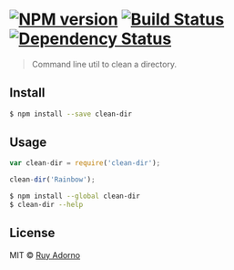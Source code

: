 #  [![NPM version][npm-image]][npm-url] [![Build Status][travis-image]][travis-url] [![Dependency Status][daviddm-url]][daviddm-image]

> Command line util to clean a directory.


## Install

```sh
$ npm install --save clean-dir
```


## Usage

```js
var clean-dir = require('clean-dir');

clean-dir('Rainbow');
```

```sh
$ npm install --global clean-dir
$ clean-dir --help
```


## License

MIT © [Ruy Adorno]()


[npm-url]: https://npmjs.org/package/clean-dir
[npm-image]: https://badge.fury.io/js/clean-dir.svg
[travis-url]: https://travis-ci.org/ruyadorno/clean-dir
[travis-image]: https://travis-ci.org/ruyadorno/clean-dir.svg?branch=master
[daviddm-url]: https://david-dm.org/ruyadorno/clean-dir.svg?theme=shields.io
[daviddm-image]: https://david-dm.org/ruyadorno/clean-dir
